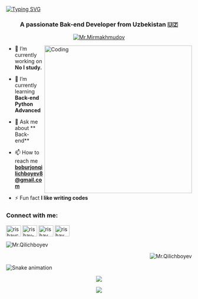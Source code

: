 <a href="https://git.io/typing-svg"><img src="https://readme-typing-svg.demolab.com?font=Fira+Code&weight=600&size=50&pause=1000&color=F7F7F7&center=true&random=false&width=1080&height=200&lines=Hello+%F0%9F%91%8B%2C+I'm+Abdulmajid;I'm+Web+Developer+%F0%9F%8C%90;I'm+Front-end+Developer+%F0%9F%92%BB;I'm+Back-end+Developer+%E2%9C%94%EF%B8%8F" alt="Typing SVG" /></a>
<h3 align="center">A passionate Bak-end Developer from Uzbekistan 🇺🇿</h3>
<p align="center"> <a href="https://github.com/ryo-ma/github-profile-trophy"><img src="https://github-profile-trophy.vercel.app/?username=theBoburjon" alt="Mr.Mirmakhmudov" /></a> </p>
<img align="right" alt="Coding" width="400" src="https://i.pinimg.com/originals/81/17/8b/81178b47a8598f0c81c4799f2cdd4057.gif">


- 🔭 I’m currently working on **No I study.**

- 🌱 I’m currently learning **Back-end Python Advanced**

- 💬 Ask me about ** Back-end**

- 📫 How to reach me **boburjonqilichboyev8@gmail.com**

- ⚡ Fun fact **I like writing codes**

<h3 align="left">Connect with me:</h3>
<p align="left">
<a href="https://twitter.com/rishavchanda" target="blank"><img align="center" src="https://raw.githubusercontent.com/rahuldkjain/github-profile-readme-generator/master/src/images/icons/Social/twitter.svg" alt="rishavchanda" height="30" width="40" /></a>
<a href="https://linkedin.com/in/rishav-chanda-b89a791b3" target="blank"><img align="center" src="https://raw.githubusercontent.com/rahuldkjain/github-profile-readme-generator/master/src/images/icons/Social/linked-in-alt.svg" alt="rishav-chanda-b89a791b3" height="30" width="40" /></a>
<a href="https://instagram.com/rishav_chanda" target="blank"><img align="center" src="https://raw.githubusercontent.com/rahuldkjain/github-profile-readme-generator/master/src/images/icons/Social/instagram.svg" alt="rishav_chanda" height="30" width="40" /></a>
<a href="https://www.youtube.com/c/rishav chanda" target="blank"><img align="center" src="https://raw.githubusercontent.com/rahuldkjain/github-profile-readme-generator/master/src/images/icons/Social/youtube.svg" alt="rishav chanda" height="30" width="40" /></a>
</p>



<p align="left"><img align="center" src="https://github-readme-stats.vercel.app/api?username=theboburjon&show_icons=true&locale=en&theme=tokyonight" alt="Mr.Qilichboyev" /></p>
<p align="right"><img align="center" src="https://github-readme-streak-stats.herokuapp.com/?user=theboburjon&&theme=tokyonight" alt="Mr.Qilichboyev" /></p>



![Snake animation](https://github.com/mirsaid-mirzohidov/mirsaid-mirzohidov/blob/output/github-contribution-grid-snake.svg)
<p align="center"><img align="center" src="https://github-profile-summary-cards.vercel.app/api/cards/profile-details?username=theBoburjon&theme=2077"></p>
<p align="center"><img src="https://capsule-render.vercel.app/api?type=waving&color=gradient&height=100&section=footer"/></p>
